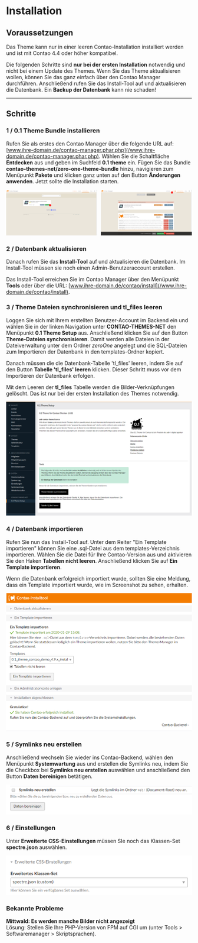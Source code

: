 # Installation

## Voraussetzungen

Das Theme kann nur in einer leeren Contao-Installation installiert werden und ist mit Contao 4.4 oder höher kompatibel.

<div class="info-box">
Die folgenden Schritte sind <strong>nur bei der ersten Installation</strong> notwendig und nicht bei einem Update des 
Themes. Wenn Sie das Theme aktualisieren wollen, können Sie das ganz einfach über den Contao Manager durchführen. 
Anschließend rufen Sie das Install-Tool auf und aktualisieren die Datenbank. Ein <strong>Backup der 
Datenbank</strong> kann nie schaden!</div>

---

## Schritte

### 1 / 0.1 Theme Bundle installieren

Rufen Sie als erstes den Contao Manager über die folgende URL auf: 
[www.ihre-domain.de/contao-manager.phar.php](/www.ihre-domain.de/contao-manager.phar.php). Wählen Sie die Schaltfläche 
**Entdecken** aus und geben im Suchfeld **0.1 theme** ein. Fügen Sie das Bundle 
**contao-themes-net/zero-one-theme-bundle** hinzu, navigieren zum Menüpunkt **Pakete** und klicken ganz unten auf den 
Button **Änderungen anwenden**. Jetzt sollte die Installation starten.

<img src="../_images/zeroone-theme/installation/theme_installieren_1.png" style="width: 49%;margin-right:1%;display:inline-block;"><img src="../_images/zeroone-theme/installation/theme_installieren_2.png" style="width: 49%;margin-left:1%;display:inline-block;">

### 2 / Datenbank aktualisieren

Danach rufen Sie das **Install-Tool** auf und aktualisieren die Datenbank. Im Install-Tool müssen sie noch einen 
Admin-Benutzeraccount erstellen.

Das Install-Tool erreichen Sie im Contao Manager über den Menüpunkt **Tools** oder über die URL: 
[www.ihre-domain.de/contao/install](/www.ihre-domain.de/contao/install).

### 3 / Theme Dateien synchronisieren und tl_files leeren

Loggen Sie sich mit Ihrem erstellten Benutzer-Account im Backend ein und wählen Sie in der linken Navigation unter 
**CONTAO-THEMES-NET** den Menüpunkt **0.1 Theme Setup** aus. Anschließend klicken Sie auf den Button 
**Theme-Dateien synchronisieren**. Damit werden alle Dateien in der Dateiverwaltung unter dem Ordner _zeroOne_ 
angelegt und die SQL-Dateien zum Importieren der Datenbank in den templates-Ordner kopiert.

Danach müssen die die Datenbank-Tabelle 'tl\_files' leeren, indem Sie auf den Button **Tabelle 'tl\_files' leeren** 
klicken. Dieser Schritt muss vor dem Importieren der Datenbank erfolgen.

<div class="info-box">Mit dem Leeren der <strong>tl_files</strong> Tabelle werden die Bilder-Verknüpfungen gelöscht. 
Das ist nur bei der ersten Installation des Themes notwendig.</div>

![Theme Dateien synchronisieren und tl_files leeren](../_images/zeroone-theme/installation/theme_setup.png)

### 4 / Datenbank importieren

Rufen Sie nun das Install-Tool auf. Unter dem Reiter "Ein Template importieren" können Sie eine .sql-Datei aus dem 
templates-Verzeichnis importieren. Wählen Sie die Datei für Ihre Contao-Version aus und aktivieren Sie den Haken 
**Tabellen nicht leeren**. Anschließend klicken Sie auf **Ein Template importieren**.

Wenn die Datenbank erfolgreich importiert wurde, sollten Sie eine Meldung, dass ein Template importiert wurde, wie 
im Screenshot zu sehen, erhalten.

![Datenbank importieren](../_images/zeroone-theme/installation/installtool.png)

### 5 / Symlinks neu erstellen

Anschließend wechseln Sie wieder ins Contao-Backend, wählen den Menüpunkt **Systemwartung** aus und erstellen die 
Symlinks neu, indem Sie die Checkbox bei **Symlinks neu erstellen** auswählen und anschließend den Button 
**Daten bereinigen** betätigen.

![Symlinks neu erstellen](../_images/zeroone-theme/installation/symlinks.png)

### 6 / Einstellungen

Unter **Erweiterte CSS-Einstellungen** müssen SIe noch das Klassen-Set **spectre.json** auswählen.

![Spectre Set auswählen](../_images/zeroone-theme/installation/spectre_set.png)

### Bekannte Probleme

**Mittwald: Es werden manche Bilder nicht angezeigt**  
Lösung: Stellen Sie Ihre PHP-Version von FPM auf CGI um (unter Tools > Softwaremanager > Skriptsprachen).
